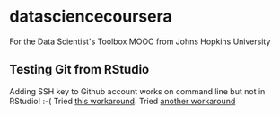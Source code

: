 # datasciencecoursera
For the Data Scientist's Toolbox MOOC from Johns Hopkins University

## Testing Git from RStudio
Adding SSH key to Github account works on command line but not in RStudio! :-( 
Tried [this workaround](https://github.com/STAT545-UBC/Discussion/issues/93 "STAT 545 @ University of British Columbia").
Tried [another workaround](https://github.com/OHI-Science/ohicore/issues/104 "Ocean Health Index")